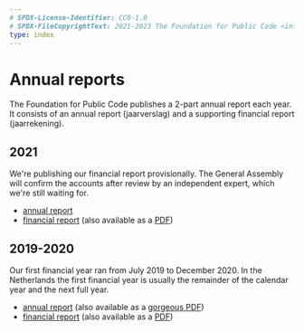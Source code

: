 ```yaml
---
# SPDX-License-Identifier: CC0-1.0
# SPDX-FileCopyrightText: 2021-2023 The Foundation for Public Code <info@publiccode.net>
type: index
---
```


# Annual reports

The Foundation for Public Code publishes a 2-part annual report each year. It consists of an annual report (jaarverslag) and a supporting financial report (jaarrekening).

## 2021

We're publishing our financial report provisionally. The General Assembly will confirm the accounts after review by an independent expert, which we're still waiting for.

* [annual report](annual-report-2021.md)
* [financial report](financial-report-2021.md) (also available as a [PDF](https://files.publiccode.net/nextcloud/index.php/s/ccZ7PnRtjiEtgs6))

## 2019-2020

Our first financial year ran from July 2019 to December 2020. In the Netherlands the first financial year is usually the remainder of the calendar year and the next full year.

* [annual report](annual-report-2019-2020.md) (also available as a [gorgeous PDF](https://files.publiccode.net/nextcloud/index.php/s/QW6CnaQPixtMFBa))
* [financial report](financial-report-2019-2020.md) (also available as a [PDF](https://files.publiccode.net/nextcloud/index.php/s/pDgmkGZbr2saDoJ))
